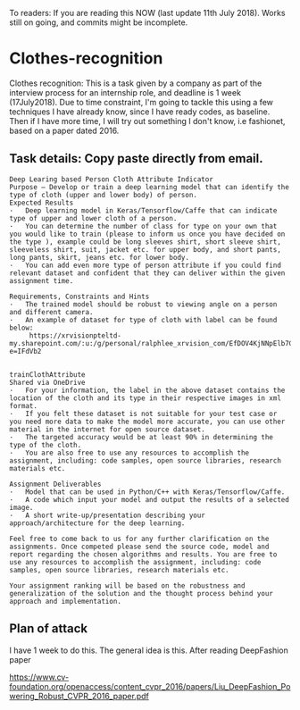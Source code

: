 To readers: If you are reading this NOW (last update 11th July 2018). Works still on going, and commits might be incomplete. 

# Clothes-recognition
Clothes recognition: This is a task given by a company as part of the interview process for an internship role, and deadline is 1 week (17July2018). Due to time constraint, I'm going to tackle this using a few techniques I have already know, since I have ready codes, as baseline. Then if I have more time, I will try out something I don't know, i.e fashionet, based on a paper dated 2016.

## Task details: Copy paste directly from email.
```
Deep Learing based Person Cloth Attribute Indicator
Purpose – Develop or train a deep learning model that can identify the type of cloth (upper and lower body) of person.
Expected Results
·   Deep learning model in Keras/Tensorflow/Caffe that can indicate type of upper and lower cloth of a person.
·   You can determine the number of class for type on your own that you would like to train (please to inform us once you have decided on the type ), example could be long sleeves shirt, short sleeve shirt, sleeveless shirt, suit, jacket etc. for upper body, and short pants, long pants, skirt, jeans etc. for lower body.
·   You can add even more type of person attribute if you could find relevant dataset and confident that they can deliver within the given assignment time.

Requirements, Constraints and Hints
·   The trained model should be robust to viewing angle on a person and different camera.
·   An example of dataset for type of cloth with label can be found below:
     https://xrvisionpteltd-my.sharepoint.com/:u:/g/personal/ralphlee_xrvision_com/EfDOV4KjNNpElb7GMG_rOcABFvBRiI_n2JkqzRi_P4MvXQ?e=IFdVb2
 
	
trainClothAttribute
Shared via OneDrive
·   For your information, the label in the above dataset contains the location of the cloth and its type in their respective images in xml format.
·   If you felt these dataset is not suitable for your test case or you need more data to make the model more accurate, you can use other material in the internet for open source dataset.
·   The targeted accuracy would be at least 90% in determining the type of the cloth.
·   You are also free to use any resources to accomplish the assignment, including: code samples, open source libraries, research materials etc.

Assignment Deliverables
·   Model that can be used in Python/C++ with Keras/Tensorflow/Caffe.
·   A code which input your model and output the results of a selected image.
·   A short write-up/presentation describing your approach/architecture for the deep learning.

Feel free to come back to us for any further clarification on the assignments. Once competed please send the source code, model and report regarding the chosen algorithms and results. You are free to use any resources to accomplish the assignment, including: code samples, open source libraries, research materials etc.
 
Your assignment ranking will be based on the robustness and generalization of the solution and the thought process behind your approach and implementation.
```

## Plan of attack
I have 1 week to do this. The general idea is this. After reading DeepFashion paper 

https://www.cv-foundation.org/openaccess/content_cvpr_2016/papers/Liu_DeepFashion_Powering_Robust_CVPR_2016_paper.pdf
